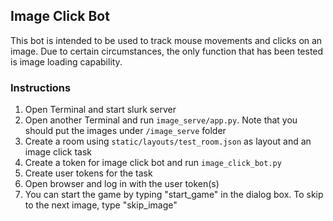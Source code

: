 ## Image Click Bot

This bot is intended to be used to track mouse movements and clicks on an image. Due to certain circumstances,
the only function that has been tested is image loading capability.

### Instructions
1. Open Terminal and start slurk server
2. Open another Terminal and run `image_serve/app.py`. Note that you should put the images under `/image_serve` folder
3. Create a room using `static/layouts/test_room.json` as layout and an image click task
4. Create a token for image click bot and run `image_click_bot.py`
5. Create user tokens for the task
6. Open browser and log in with the user token(s)
7. You can start the game by typing "start_game" in the dialog box. To skip to the next image, type "skip_image"
